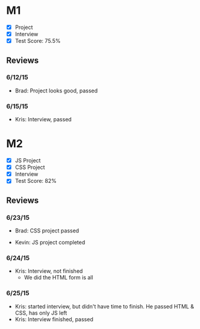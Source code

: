 # M1

- [x] Project
- [x] Interview
- [x] Test Score: 75.5%

## Reviews

### 6/12/15

- Brad: Project looks good, passed

### 6/15/15

- Kris: Interview, passed

# M2

- [x] JS Project
- [x] CSS Project
- [x] Interview
- [x] Test Score: 82%

## Reviews

### 6/23/15

- Brad: CSS project passed

- Kevin: JS project completed

### 6/24/15
- Kris: Interview, not finished
  - We did the HTML form is all

### 6/25/15
- Kris: started interview, but didn't have time to finish. He passed HTML & CSS, has only JS left
- Kris: Interview finished, passed
